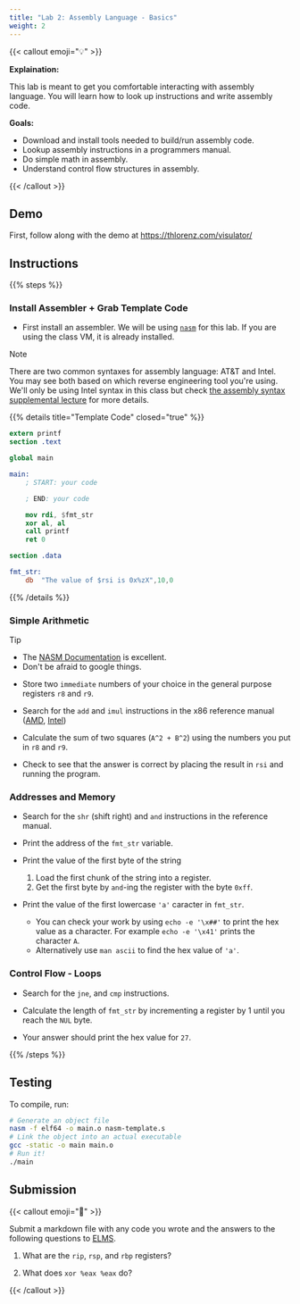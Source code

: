 ```yaml
---
title: "Lab 2: Assembly Language - Basics"
weight: 2
---
```


{{< callout emoji="💡" >}}

**Explaination:**

This lab is meant to get you comfortable interacting with assembly language. You
will learn how to look up instructions and write assembly code.

**Goals:**

- Download and install tools needed to build/run assembly code.
- Lookup assembly instructions in a programmers manual.
- Do simple math in assembly.
- Understand control flow structures in assembly.

{{< /callout >}}

## Demo

First, follow along with the demo at https://thlorenz.com/visulator/

## Instructions

{{% steps %}}

### Install Assembler + Grab Template Code

- First install an assembler. We will be using [`nasm`](https://www.nasm.us) for
  this lab. If you are using the class VM, it is already installed.

> [!NOTE]
> There are two common syntaxes for assembly language: AT&T and Intel. You may
> see both based on which reverse engineering tool you're using. We'll only be
> using Intel syntax in this class but check
> [the assembly syntax supplemental lecture](/supplemental/asm-syntax) for more
> details.

{{% details title="Template Code" closed="true" %}}

```NASM
extern printf
section .text

global main

main:
    ; START: your code

    ; END: your code

    mov rdi, $fmt_str
    xor al, al
    call printf
    ret 0

section .data

fmt_str:
    db  "The value of $rsi is 0x%zX",10,0
```

{{% /details %}}

### Simple Arithmetic

> [!TIP]
>
> - The
>   [NASM Documentation](https://www.nasm.us/xdoc/2.16.03/html/nasmdo12.html) is
>   excellent.
> - Don't be afraid to google things.

- Store two `immediate` numbers of your choice in the general purpose registers
  `r8` and `r9`.

- Search for the `add` and `imul` instructions in the x86 reference manual
  ([AMD](https://www.amd.com/content/dam/amd/en/documents/processor-tech-docs/programmer-references/24592.pdf),
  [Intel](https://cdrdv2.intel.com/v1/dl/getContent/671110))

- Calculate the sum of two squares (`A^2 + B^2`) using the numbers you put in
  `r8` and `r9`.

- Check to see that the answer is correct by placing the result in `rsi` and
  running the program.

### Addresses and Memory

- Search for the `shr` (shift right) and `and` instructions in the reference
  manual.

- Print the address of the `fmt_str` variable.

- Print the value of the first byte of the string

  1. Load the first chunk of the string into a register.
  2. Get the first byte by `and`-ing the register with the byte `0xff`.

- Print the value of the first lowercase `'a'` caracter in `fmt_str`.

  - You can check your work by using `echo -e '\x##'` to print the hex value as
    a character. For example `echo -e '\x41'` prints the character `A`.
  - Alternatively use `man ascii` to find the hex value of `'a'`.

### Control Flow - Loops

- Search for the `jne`, and `cmp` instructions.

- Calculate the length of `fmt_str` by incrementing a register by 1 until you
  reach the `NUL` byte.

- Your answer should print the hex value for `27`.

{{% /steps %}}

## Testing

To compile, run:

```bash {filename=Bash}
# Generate an object file
nasm -f elf64 -o main.o nasm-template.s
# Link the object into an actual executable
gcc -static -o main main.o
# Run it!
./main
```

## Submission

{{< callout emoji="📝" >}}

Submit a markdown file with any code you wrote and the answers to the following
questions to [ELMS](https://umd.instructure.com/courses/1374508/assignments).

1. What are the `rip`, `rsp`, and `rbp` registers?

1. What does `xor %eax %eax` do?

{{< /callout >}}
